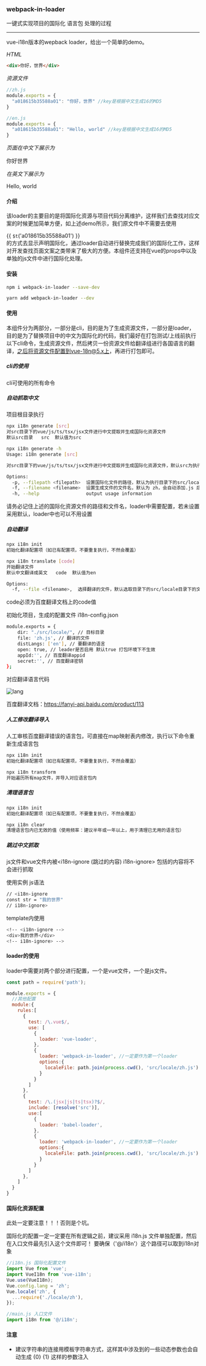 ### webpack-in-loader

一键式实现项目的国际化 语言包 处理的过程

---

vue-i18n版本的wepback loader，给出一个简单的demo。

*HTML*

```html
<div>你好，世界</div>
```

*资源文件*

```javascript
//zh.js
module.exports = {
  "a018615b35588a01": "你好，世界" //key是根据中文生成16的MD5
}

//en.js
module.exports = {
  "a018615b35588a01": "Hello, world" //key是根据中文生成16的MD5
}
```

*页面在中文下展示为*

你好世界

*在英文下展示为*

Hello, world

#### 介绍

该loader的主要目的是将国际化资源与项目代码分离维护，这样我们去查找对应文案的时候更加简单方便，如上述demo所示，我们原文件中不需要去使用 <div>{{ `$t`('a018615b35588a01') }}</div> 的方式去显示声明国际化，通过loader自动进行替换完成我们的国际化工作，这样对开发查找页面文案之类带来了极大的方便。本组件还支持在vue的props中以及单独的js文件中进行国际化处理。

#### 安装

```bash
npm i webpack-in-loader --save-dev

yarn add webpack-in-loader --dev
```

#### 使用

本组件分为两部分，一部分是cli，目的是为了生成资源文件，一部分是loader，目的是为了替换项目中的中文为国际化的代码，我们最好在打包测试/上线前执行以下cli命令，生成资源文件，然后拷贝一份资源文件给翻译组进行各国语言的翻译，之后将资源文件配置到vue-18n@5.x上，再进行打包即可。

##### cli的使用

cli可使用的所有命令

##### 自动抓取中文

项目根目录执行
```bash
npx i18n generate [src]
对src目录下的vue/js/ts/tsx/jsx文件进行中文提取并生成国际化资源文件
默认src目录   src  默认值为src
```

```bash
npx i18n generate -h
Usage: i18n generate [src]

对src目录下的vue/js/ts/tsx/jsx文件进行中文提取并生成国际化资源文件，默认src为执行目录下的src目录

Options:
  -p, --filepath <filepath>  设置国际化文件的路径，默认为执行目录下的src/locale目录，请务必设置一个单独的目录来放置国际化资源文件
  -f, --filename <filename>  设置生成文件的文件名，默认为 zh，会自动添加.js 后缀
  -h, --help                 output usage information
```

请务必记住上述的国际化资源文件的路径和文件名，loader中需要配置，若未设置采用默认，loader中也可以不用设置

##### 自动翻译

```bash
npx i18n init 
初始化翻译配置项（如已有配置项，不要重复执行，不然会覆盖）

npx i18n translate [code]
开始翻译文件 
默认中文翻译成英文   code  默认值为en

Options:
  -f, --file <filename>,  选择翻译的文件，默认选取目录下的src/locale目录下的文件
```
code必须为百度翻译文档上的code值


初始化项目，生成的配置文件 i18n-config.json
```bash
module.exports = {
    dir: "./src/locale/", // 目标目录
    file: 'zh.js', // 翻译的文件
    distLangs: ['en'], // 要翻译的语言
    open: true, // leader是否启用 默认true 打包环境下不生效
    appId:'', // 百度翻译appid
    secret:'', // 百度翻译密钥
};
```

对应翻译语言代码

![lang](./lang.jpg)


百度翻译文档：https://fanyi-api.baidu.com/product/113


##### 人工修改翻译导入
人工审核百度翻译错误的语言包，可直接在map映射表内修改，执行以下命令重新生成语言包

```bash
npx i18n init 
初始化翻译配置项（如已有配置项，不要重复执行，不然会覆盖）

npx i18n transform
开始遍历所有map文件，并导入对应语言包内
```


##### 清理语言包
```bash
npx i18n init 
初始化翻译配置项（如已有配置项，不要重复执行，不然会覆盖）

npx i18n clear 
清理语言包内已无效的值（使用频率：建议半年或一年以上，用于清理已无用的语言包）
```

##### 跳过中文抓取
js文件和vue文件内被<i18n-ignore (跳过的内容) i18n-ignore>  包括的内容将不会进行抓取

使用实例
js语法
```bash
// <i18n-ignore
const str = "我的世界"
// i18n-ignore>
```
template内使用
```bash
<!-- <i18n-ignore -->
<div>我的世界</div>
<!-- i18n-ignore> -->
```

#### loader的使用

loader中需要对两个部分进行配置，一个是vue文件，一个是js文件。

```javascript
const path = require('path');

module.exports = {
  //其他配置
  module:{
    rules:[
      {
        test: /\.vue$/,
        use: [
          {
            loader: 'vue-loader',
          },
          {
            loader: 'webpack-in-loader', //一定要作为第一个loader
            options:{
              localeFile: path.join(process.cwd(), 'src/locale/zh.js') //与cli中相同，若生成的时候保持默认，则不需要配置
            }
          }
        ]
      },
      {
        test: /\.(jsx|js|ts|tsx)?$/,
        include: [resolve('src')],
        use:[
          {
            loader: 'babel-loader',
          },
          {
            loader: 'webpack-in-loader', //一定要作为第一个loader
            options:{
              localeFile: path.join(process.cwd(), 'src/locale/zh.js') //与cli中相同，若生成的时候保持默认，则不需要配置
            }
          }
        ]
      },
    ]
  }
}
```

#### 国际化资源配置

此处一定要注意！！！否则是个坑。

国际化的配置一定一定要在所有逻辑之前，建议采用 i18n.js 文件单独配置，然后在入口文件最先引入这个文件即可！
要确保（'@/i18n'）这个路径可以取到i18n对象

```javascript
//i18n.js 国际化配置文件
import Vue from 'vue';
import VueI18n from 'vue-i18n';
Vue.use(VueI18n);
Vue.config.lang = 'zh';
Vue.locale('zh', {
  ...require('./locale/zh'),
});

//main.js 入口文件
import i18n from '@/i18n';

```


#### 注意

- 建议字符串的连接用模板字符串方式，这样其中涉及到的一些动态参数也会自动生成 {0} {1} 这样的参数注入

